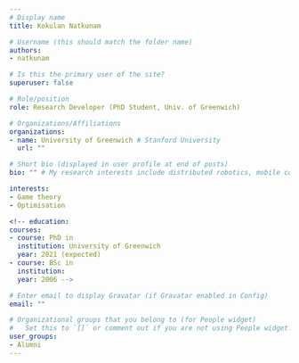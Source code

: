 ```yaml
---
# Display name
title: Kokulan Natkunam

# Username (this should match the folder name)
authors:
- natkunam

# Is this the primary user of the site?
superuser: false

# Role/position
role: Research Developer (PhD Student, Univ. of Greenwich)

# Organizations/Affiliations
organizations:
- name: University of Greenwich # Stanford University
  url: ""

# Short bio (displayed in user profile at end of posts)
bio: "" # My research interests include distributed robotics, mobile computing and programmable matter.

interests:
- Game theory
- Optimisation

<!-- education:
courses:
- course: PhD in
  institution: University of Greenwich
  year: 2021 (expected)
- course: BSc in
  institution:
  year: 2006 -->

# Enter email to display Gravatar (if Gravatar enabled in Config)
email: ""

# Organizational groups that you belong to (for People widget)
#   Set this to `[]` or comment out if you are not using People widget.
user_groups:
- Alumni
---
```

